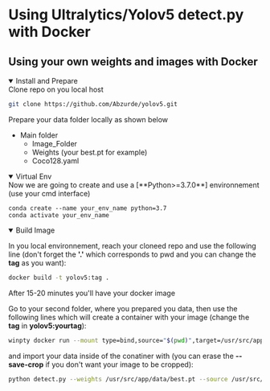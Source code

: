 # Using Ultralytics/Yolov5 detect.py with Docker
## Using your own weights and images with Docker

<details open>
<summary>Install and Prepare</summary>
Clone repo on you local host
  
```bash
git clone https://github.com/Abzurde/yolov5.git
```

Prepare your data folder locally as shown below
* Main folder
  - Image_Folder
  - Weights (your best.pt  for example)
  - Coco128.yaml

<details open>
<summary>Virtual Env</summary>
Now we are going to create and use a [**Python>=3.7.0**] environnement (use your cmd interface)
  
```
conda create --name your_env_name python=3.7
conda activate your_env_name
```
<details open>
<summary>Build Image</summary>
  
In you local environnement, reach your cloneed repo and use the following line (don't forget the **'.'** which corresponds to pwd and you can change the **tag** as you want): 
```bash
docker build -t yolov5:tag . 
```
After 15-20 minutes you'll have your docker image
  
Go to your second folder, where you prepared you data, then use the following lines which will create a container with your image  (change the **tag** in **yolov5:yourtag**):
```bash
winpty docker run --mount type=bind,source="$(pwd)",target=/usr/src/app/data -it  yolov5:yourtag sh
```
and import your data inside of the conatiner with (you can erase the **--save-crop** if you don't want your image to be cropped):
```bash
python detect.py --weights /usr/src/app/data/best.pt --source /usr/src/app/data/Bank_Statement_jai_18_05_2022 --save-crop
```
